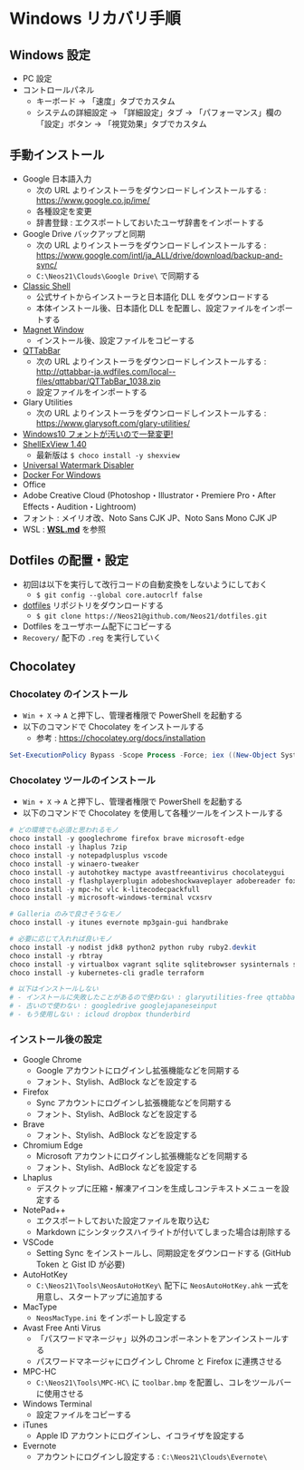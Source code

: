 # Windows リカバリ手順


## Windows 設定

- PC 設定
- コントロールパネル
    - キーボード → 「速度」タブでカスタム
    - システムの詳細設定 → 「詳細設定」タブ → 「パフォーマンス」欄の「設定」ボタン → 「視覚効果」タブでカスタム


## 手動インストール

- Google 日本語入力
    - 次の URL よりインストーラをダウンロードしインストールする : <https://www.google.co.jp/ime/>
    - 各種設定を変更
    - 辞書登録 : エクスポートしておいたユーザ辞書をインポートする
- Google Drive バックアップと同期
    - 次の URL よりインストーラをダウンロードしインストールする : <https://www.google.com/intl/ja_ALL/drive/download/backup-and-sync/>
    - `C:\Neos21\Clouds\Google Drive\` で同期する
- [Classic Shell](http://www.classicshell.net/)
    - 公式サイトからインストーラと日本語化 DLL をダウンロードする
    - 本体インストール後、日本語化 DLL を配置し、設定ファイルをインポートする
- [Magnet Window](https://www.vector.co.jp/soft/dl/winnt/util/se175660.html)
    - インストール後、設定ファイルをコピーする
- [QTTabBar](http://qttabbar-ja.wikidot.com/)
    - 次の URL よりインストーラをダウンロードしインストールする : <http://qttabbar-ja.wdfiles.com/local--files/qttabbar/QTTabBar_1038.zip>
    - 設定ファイルをインポートする
- Glary Utilities
    - 次の URL よりインストーラをダウンロードしインストールする : <https://www.glarysoft.com/glary-utilities/>
- [Windows10 フォントが汚いので一発変更!](https://forest.watch.impress.co.jp/library/software/win10fontchg/)
- [ShellExView 1.40](https://shellexview.soft32.com/old-version/47138/1.40/)
    - 最新版は `$ choco install -y shexview`
- [Universal Watermark Disabler](https://winaero.com/download.php?view.1794)
- [Docker For Windows](https://docs.docker.com/docker-for-windows/install/)
- Office
- Adobe Creative Cloud (Photoshop・Illustrator・Premiere Pro・After Effects・Audition・Lightroom)
- フォント : メイリオ改、Noto Sans CJK JP、Noto Sans Mono CJK JP
- WSL : __[WSL.md](./WSL.md)__ を参照


## Dotfiles の配置・設定

- 初回は以下を実行して改行コードの自動変換をしないようにしておく
    - `$ git config --global core.autocrlf false`
- [dotfiles](https://github.com/Neos21/dotfiles) リポジトリをダウンロードする
    - `$ git clone https://Neos21@github.com/Neos21/dotfiles.git`
- Dotfiles をユーザホーム配下にコピーする
- `Recovery/` 配下の `.reg` を実行していく


## Chocolatey

### Chocolatey のインストール

- `Win + X` → `A` と押下し、管理者権限で PowerShell を起動する
- 以下のコマンドで Chocolatey をインストールする
    - 参考 : <https://chocolatey.org/docs/installation>

```ps1
Set-ExecutionPolicy Bypass -Scope Process -Force; iex ((New-Object System.Net.WebClient).DownloadString('https://chocolatey.org/install.ps1'))
```

### Chocolatey ツールのインストール

- `Win + X` → `A` と押下し、管理者権限で PowerShell を起動する
- 以下のコマンドで Chocolatey を使用して各種ツールをインストールする

```ps1
# どの環境でも必須と思われるモノ
choco install -y googlechrome firefox brave microsoft-edge
choco install -y lhaplus 7zip
choco install -y notepadplusplus vscode
choco install -y winaero-tweaker
choco install -y autohotkey mactype avastfreeantivirus chocolateygui
choco install -y flashplayerplugin adobeshockwaveplayer adobereader foxitreader
choco install -y mpc-hc vlc k-litecodecpackfull
choco install -y microsoft-windows-terminal vcxsrv

# Galleria のみで良さそうなモノ
choco install -y itunes evernote mp3gain-gui handbrake

# 必要に応じて入れれば良いモノ
choco install -y nodist jdk8 python2 python ruby ruby2.devkit
choco install -y rbtray
choco install -y virtualbox vagrant sqlite sqlitebrowser sysinternals slack tor-browser
choco install -y kubernetes-cli gradle terraform

# 以下はインストールしない
# - インストールに失敗したことがあるので使わない : glaryutilities-free qttabbar google-backup-and-sync
# - 古いので使わない : googledrive googlejapaneseinput
# - もう使用しない : icloud dropbox thunderbird
```

### インストール後の設定

- Google Chrome
    - Google アカウントにログインし拡張機能などを同期する
    - フォント、Stylish、AdBlock などを設定する
- Firefox
    - Sync アカウントにログインし拡張機能などを同期する
    - フォント、Stylish、AdBlock などを設定する
- Brave
    - フォント、Stylish、AdBlock などを設定する
- Chromium Edge
    - Microsoft アカウントにログインし拡張機能などを同期する
    - フォント、Stylish、AdBlock などを設定する
- Lhaplus
    - デスクトップに圧縮・解凍アイコンを生成しコンテキストメニューを設定する
- NotePad++
    - エクスポートしておいた設定ファイルを取り込む
    - Markdown にシンタックスハイライトが付いてしまった場合は削除する
- VSCode
    - Setting Sync をインストールし、同期設定をダウンロードする (GitHub Token と Gist ID が必要)
- AutoHotKey
    - `C:\Neos21\Tools\NeosAutoHotKey\` 配下に `NeosAutoHotKey.ahk` 一式を用意し、スタートアップに追加する
- MacType
    - `NeosMacType.ini` をインポートし設定する
- Avast Free Anti Virus
    - 「パスワードマネージャ」以外のコンポーネントをアンインストールする
    - パスワードマネージャにログインし Chrome と Firefox に連携させる
- MPC-HC
    - `C:\Neos21\Tools\MPC-HC\` に `toolbar.bmp` を配置し、コレをツールバーに使用させる
- Windows Terminal
    - 設定ファイルをコピーする
- iTunes
    - Apple ID アカウントにログインし、イコライザを設定する
- Evernote
    - アカウントにログインし設定する : `C:\Neos21\Clouds\Evernote\`

